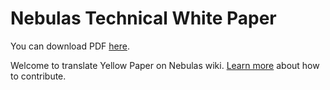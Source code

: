 # Nebulas Technical White Paper

You can download PDF [here](https://nebulas.io/docs/NebulasTechnicalWhitepaper.pdf).

Welcome to translate Yellow Paper on Nebulas wiki. [Learn more](../../how-to-contribute.html) about how to contribute.
